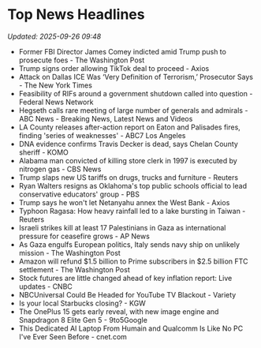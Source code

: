 # Top News Headlines

_Updated: 2025-09-26 09:48_

- Former FBI Director James Comey indicted amid Trump push to prosecute foes - The Washington Post
- Trump signs order allowing TikTok deal to proceed - Axios
- Attack on Dallas ICE Was ‘Very Definition of Terrorism,’ Prosecutor Says - The New York Times
- Feasibility of RIFs around a government shutdown called into question - Federal News Network
- Hegseth calls rare meeting of large number of generals and admirals - ABC News - Breaking News, Latest News and Videos
- LA County releases after-action report on Eaton and Palisades fires, finding 'series of weaknesses' - ABC7 Los Angeles
- DNA evidence confirms Travis Decker is dead, says Chelan County sheriff - KOMO
- Alabama man convicted of killing store clerk in 1997 is executed by nitrogen gas - CBS News
- Trump slaps new US tariffs on drugs, trucks and furniture - Reuters
- Ryan Walters resigns as Oklahoma's top public schools official to lead conservative educators' group - PBS
- Trump says he won't let Netanyahu annex the West Bank - Axios
- Typhoon Ragasa: How heavy rainfall led to a lake bursting in Taiwan - Reuters
- Israeli strikes kill at least 17 Palestinians in Gaza as international pressure for ceasefire grows - AP News
- As Gaza engulfs European politics, Italy sends navy ship on unlikely mission - The Washington Post
- Amazon will refund $1.5 billion to Prime subscribers in $2.5 billion FTC settlement - The Washington Post
- Stock futures are little changed ahead of key inflation report: Live updates - CNBC
- NBCUniversal Could Be Headed for YouTube TV Blackout - Variety
- Is your local Starbucks closing? - KGW
- The OnePlus 15 gets early reveal, with new image engine and Snapdragon 8 Elite Gen 5 - 9to5Google
- This Dedicated AI Laptop From Humain and Qualcomm Is Like No PC I've Ever Seen Before - cnet.com